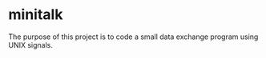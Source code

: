 # minitalk
The purpose of this project is to code a small data exchange program using UNIX signals.
